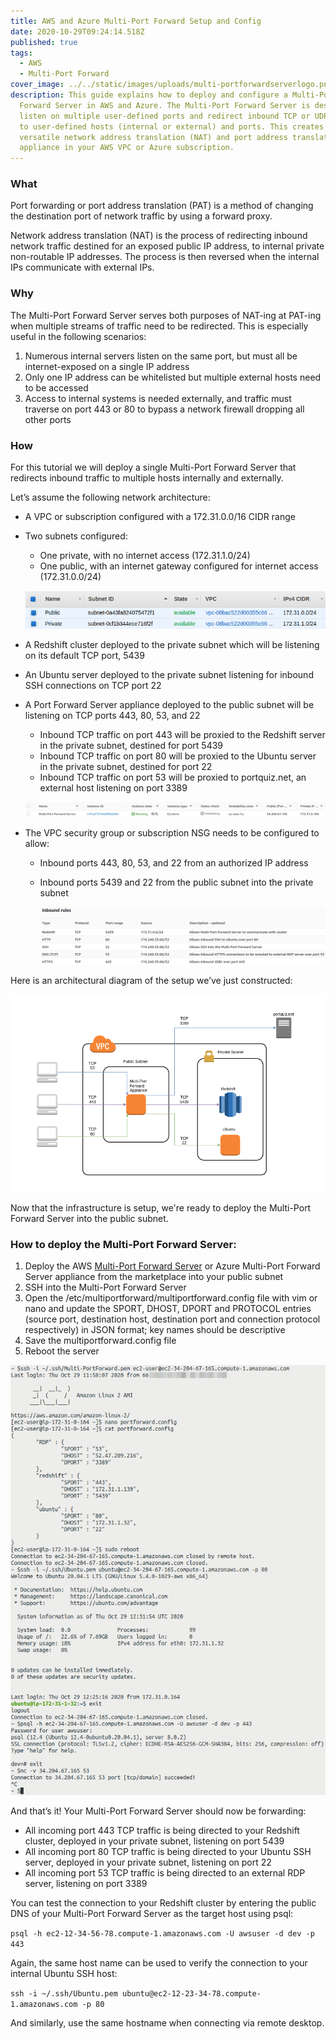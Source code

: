 ```yaml
---
title: AWS and Azure Multi-Port Forward Setup and Config
date: 2020-10-29T09:24:14.518Z
published: true
tags:
  - AWS
  - Multi-Port Forward
cover_image: ../../static/images/uploads/multi-portforwardserverlogo.png
description: This guide explains how to deploy and configure a Multi-Port
  Forward Server in AWS and Azure. The Multi-Port Forward Server is designed to
  listen on multiple user-defined ports and redirect inbound TCP or UDP traffic
  to user-defined hosts (internal or external) and ports. This creates a
  versatile network address translation (NAT) and port address translation (PAT)
  appliance in your AWS VPC or Azure subscription.
---
```

### **What**

Port forwarding or port address translation (PAT) is a method of changing the destination port of network traffic by using a forward proxy.

Network address translation (NAT) is the process of redirecting inbound network traffic destined for an exposed public IP address, to internal private non-routable IP addresses. The process is then reversed when the internal IPs communicate with external IPs.

### **Why**

The Multi-Port Forward Server serves both purposes of NAT-ing at PAT-ing when multiple streams of traffic need to be redirected. This is especially useful in the following scenarios:

1. Numerous internal servers listen on the same port, but must all be internet-exposed on a single IP address
2. Only one IP address can be whitelisted but multiple external hosts need to be accessed
3. Access to internal systems is needed externally, and traffic must traverse on port 443 or 80 to bypass a network firewall dropping all other ports

### **How**

For this tutorial we will deploy a single Multi-Port Forward Server that redirects inbound traffic to multiple hosts internally and externally.

Let’s assume the following network architecture:

* A VPC or subscription configured with a 172.31.0.0/16 CIDR range
* Two subnets configured:

  * One private, with no internet access (172.31.1.0/24)
  * One public, with an internet gateway configured for internet access (172.31.0.0/24)

  ![Subnets](../../static/images/uploads/portforward-subnets.png)
* A Redshift cluster deployed to the private subnet which will be listening on its default TCP port, 5439
* An Ubuntu server deployed to the private subnet listening for inbound SSH connections on TCP port 22
* A Port Forward Server appliance deployed to the public subnet will be listening on TCP ports 443, 80, 53, and 22

  * Inbound TCP traffic on port 443 will be proxied to the Redshift server in the private subnet, destined for port 5439
  * Inbound TCP traffic on port 80 will be proxied to the Ubuntu server in the private subnet, destined for port 22
  * Inbound TCP traffic on port 53 will be proxied to portquiz.net, an external host listening on port 3389

  ![Deployed Multi-Port Forward Server](../../static/images/uploads/deployedmultiportforwardserver.png)
* The VPC security group or subscription NSG needs to be configured to allow:

  * Inbound ports 443, 80, 53, and 22 from an authorized IP address
  * Inbound ports 5439 and 22 from the public subnet into the private subnet

    ![VPC Security Group](../../static/images/uploads/multivpcsecuritygroup.png)

Here is an architectural diagram of the setup we’ve just constructed:

![Multi-Port Forward Diagram](../../static/images/uploads/multi-portforwarddiagram.png)

Now that the infrastructure is setup, we're ready to deploy the Multi-Port Forward Server into the public subnet.

### How to deploy the Multi-Port Forward Server:

1. Deploy the AWS [Multi-Port Forward Server](https://aws.amazon.com/marketplace/pp/B086QWQQXX/?ref=_ptnr_termilus_ampfsc) or Azure Multi-Port Forward Server appliance from the marketplace into your public subnet
2. SSH into the Multi-Port Forward Server
3. Open the /etc/multiportforward/​multiportforward.config file with vim or nano and update the SPORT, DHOST, DPORT and PROTOCOL entries (source port, destination host, destination port and connection protocol respectively) in JSON format; key names should be descriptive
4. Save the multiportforward.config file
5. Reboot the server

![Multi-Port Forwarding Working](../../static/images/uploads/validatedmultiportforward.png)

And that’s it! Your Multi-Port Forward Server should now be forwarding:

* All incoming port 443 TCP traffic is being directed to your Redshift cluster, deployed in your private subnet, listening on port 5439
* All incoming port 80 TCP traffic is being directed to your Ubuntu SSH server, deployed in your private subnet, listening on port 22
* All incoming port 53 TCP traffic is being directed to an external RDP server, listening on port 3389

You can test the connection to your Redshift cluster by entering the public DNS of your Multi-Port Forward Server as the target host using psql:

`psql -h ec2-12-34-56-78.compute-1.amazonaws.com -U awsuser -d dev -p 443`

Again, the same host name can be used to verify the connection to your internal Ubuntu SSH host:

`ssh -i ~/.ssh/Ubuntu.pem ubuntu@ec2-12-23-34-78.compute-1.amazonaws.com -p 80`

And similarly, use the same hostname when connecting via remote desktop.